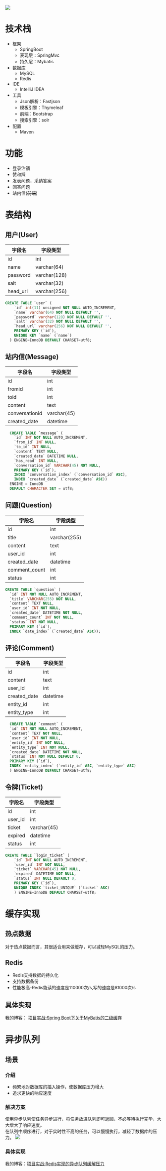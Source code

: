 ![](./home-page.PNG)
# 技术栈
* 框架
  * SpringBoot
  * 表现层：SpringMvc
  * 持久层：Mybatis
* 数据库
  * MySQL
  * Redis
* IDE
  * IntelliJ IDEA
* 工具
  * Json解析：Fastjson
  * 模板引擎：Thymeleaf
  * 前端：Bootstrap
  * 搜索引擎：solr
* 配置
  * Maven
 
# 功能
* 登录注销
* 赞和踩
* 发表问题，采纳答案
* 回答问题
* 站内信(~~前端~~)

# 表结构
## 用户(User)

字段名 | 字段类型 
---|---
id | int
name | varchar(64)
password| varchar(128)
salt| varchar(32)
head_url | varchar(256)

```sql
CREATE TABLE `user` (
    `id` int(11) unsigned NOT NULL AUTO_INCREMENT,
    `name` varchar(64) NOT NULL DEFAULT '',
    `password` varchar(128) NOT NULL DEFAULT '',
    `salt` varchar(32) NOT NULL DEFAULT '',
    `head_url` varchar(256) NOT NULL DEFAULT '',
    PRIMARY KEY (`id`),
    UNIQUE KEY `name` (`name`)
  ) ENGINE=InnoDB DEFAULT CHARSET=utf8;
```
## 站内信(Message)
字段名 | 字段类型 
---|---
id | int
fromid | int
toid| int
content| text
conversationid | varchar(45)
created_date | datetime
```sql
  CREATE TABLE `message` (
    `id` INT NOT NULL AUTO_INCREMENT,
    `from_id` INT NULL,
    `to_id` INT NULL,
    `content` TEXT NULL,
    `created_date` DATETIME NULL,
    `has_read` INT NULL,
    `conversation_id` VARCHAR(45) NOT NULL,
    PRIMARY KEY (`id`),
    INDEX `conversation_index` (`conversation_id` ASC),
    INDEX `created_date` (`created_date` ASC))
  ENGINE = InnoDB
  DEFAULT CHARACTER SET = utf8;
```

## 问题(Question)
字段名 | 字段类型 
---|---
id | int
title | varchar(255)
content | text
user_id | int
created_date | datetime
comment_count | int
status | int
```sql
CREATE TABLE `question` (
  `id` INT NOT NULL AUTO_INCREMENT,
  `title` VARCHAR(255) NOT NULL,
  `content` TEXT NULL,
  `user_id` INT NOT NULL,
  `created_date` DATETIME NOT NULL,
  `comment_count` INT NOT NULL,
  `status` INT NOT NULL,
  PRIMARY KEY (`id`),
  INDEX `date_index` (`created_date` ASC));
```

## 评论(Comment)
字段名 | 字段类型 
---|---
id |int
content |text
user_id |int
created_date |datetime
entity_id |int
entity_type |int
```sql
  CREATE TABLE `comment` (
  `id` INT NOT NULL AUTO_INCREMENT,
  `content` TEXT NOT NULL,
  `user_id` INT NOT NULL,
  `entity_id` INT NOT NULL,
  `entity_type` INT NOT NULL,
  `created_date` DATETIME NOT NULL,
  `status` INT NOT NULL DEFAULT 0,
  PRIMARY KEY (`id`),
  INDEX `entity_index` (`entity_id` ASC, `entity_type` ASC)
  ) ENGINE=InnoDB DEFAULT CHARSET=utf8;
```
## 令牌(Ticket)
字段名 | 字段类型 
---|---
id | int
user_id | int
ticket |varchar(45)
expired | datetime
status | int

```sql
CREATE TABLE `login_ticket` (
    `id` INT NOT NULL AUTO_INCREMENT,
    `user_id` INT NOT NULL,
    `ticket` VARCHAR(45) NOT NULL,
    `expired` DATETIME NOT NULL,
    `status` INT NULL DEFAULT 0,
    PRIMARY KEY (`id`),
    UNIQUE INDEX `ticket_UNIQUE` (`ticket` ASC)
    ) ENGINE=InnoDB DEFAULT CHARSET=utf8;
```

# 缓存实现
## 热点数据
对于热点数据而言，其很适合用来做缓存，可以减轻MySQL的压力。
## Redis
* Redis支持数据的持久化
* 支持数据备份
* 性能极高-Redis能读的速度是110000次/s,写的速度是81000次/s
## 具体实现
我的博客：
[项目实战:Spring Boot下关于MyBatis的二级缓存](https://github.com/keyu98/keyu98.github.io/blob/backup/_posts/2019-01-20-mybatisrediscache.md)

# 异步队列
## 场景
### 介绍
* 频繁地对数据库的插入操作，使数据库压力增大
* 追求更快的响应速度

### 解决方案
使用异步队列使任务异步进行，将任务放进队列即可返回，不必等待执行完毕，大大增大了响应速度。  
在队列中顺序进行，对于实时性不高的任务，可以慢慢执行，减轻了数据库的压力。
![](https://keyu.site/img/in-post/eventqueue.PNG)
### 具体实现
我的博客：[项目实战:Redis实现的异步队列缓解压力](https://github.com/keyu98/keyu98.github.io/blob/backup/_posts/2019-01-21-eventqueue.md)
